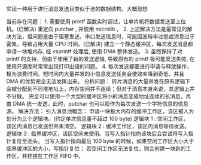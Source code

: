 实现一种用于进行消息发送且类似于池的数据结构，大概思想

当前存在问题：
	1. 需要使用 printf 函数实时调试，让单片机将数据发送至上位机。(已解决)
		重定向 putchar , 并使用 microlib 。
	2. 上述解决方法是最常见的解决方法，但问题是由于阻塞发送，串口发送信息时，可能因波特率过低或消息过于密集，导致占用大量 CPU 时间。(已解决)
		建立一个静态缓冲区，每次发送消息都申请一块堆内存, 经 vsprintf 处理后, 使用 DMA 整体发送。
	3. 虽然保持了对 printf 的支持，但由于使用了新的发送逻辑, 导致原有的 printf 极可能发送失败, 在使用开源库时常常出现打印出错的问题。
	4. 每次发送都要进行申请与释放操作，极为浪费时间。短时间内大量并发的小信息发送任务会使效率降到奇低，并且 DMA 的优势完全无法发挥出来。
		分析问题：
			碎片消息的大量并发在原有逻辑下会被分配到不同堆地址上，内存空间并不连续；但对于消息本身来说，其逻辑上并不分散。
			完全可以使用一个大型的缓冲区将小的消息变成地址连续的长消息，再由 DMA 统一发送。此时，putchar 也可以视作为每次发送一个字符信息的信息源。
		解决方法：
			引入消息池概念：
				申请一块极大内存的缓冲工作区，该区被人为划分为三个逻辑块。(约定单次信息量不超过 100 byte)
				逻辑块 1 : 空闲工作区， 该区内消息已发送但并未清空。
				逻辑块 2 : 缓冲工作区，该区内消息等待发送。
				逻辑块 3 : 临界缓冲区，该区空间未使用。当写入指针指向该块后会尝试将写入指针复位至池头。
					当写入指针指向最后 100 byte 的时候，如果空闲工作区大小大于临界缓冲区的大小，写指针复位；
					若空闲工作区无法复位，则会创建一块新的工作区，并挂接在工作区 FIFO 中。






